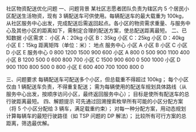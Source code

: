 社区物资配送优化问题
一、问题背景
某社区志愿者团队负责为辖区内 5 个居民小区配送生活物资，现有 3 辆配送车可供使用。每辆配送车的最大载重为 100kg，从社区服务中心出发，完成配送后需返回起点。各小区的物资需求重量、与服务中心及其他小区的距离如下，需制定合理的配送方案，使总配送距离最短。
二、已知数据
小区需求：
小区 A：20kg
小区 B：35kg
小区 C：25kg
小区 D：40kg
小区 E：15kg
距离矩阵（单位：米）：
地点
服务中心
小区 A
小区 B
小区 C
小区 D
小区 E
服务中心
0
800
1200
1500
900
600
小区 A
800
0
500
900
1100
400
小区 B
1200
500
0
600
800
700
小区 C
1500
900
600
0
500
1000
小区 D
900
1100
800
500
0
800
小区 E
600
400
700
1000
800
0

三、问题要求
每辆配送车可配送多个小区，但总载重不得超过 100kg；
每个小区仅由 1 辆配送车负责，不得重复配送；
需为每辆使用的配送车规划具体路线（从服务中心出发，按顺序访问小区，最终返回服务中心）；
目标是使所有配送车的总行驶距离最短。
四、解题提示
可先通过回溯搜索枚举所有可能的小区分配方案（将 5 个小区分配给 3 辆车，满足载重约束）；
对每一种分配方案，用动态规划计算每辆车的最短行驶路径（如 TSP 问题的 DP 解法）；
比较所有可行方案的总距离，筛选最优解。